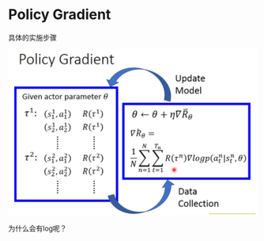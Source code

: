 # Policy Gradient

具体的实施步骤

<img src="images/image-20211202135620963.png" alt="image-20211202135620963" style="zoom:50%;" />

为什么会有log呢？